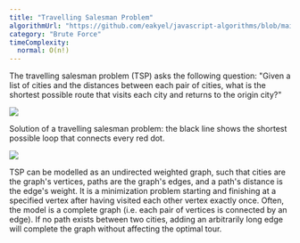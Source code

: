 ```yaml
---
title: "Travelling Salesman Problem"
algorithmUrl: "https://github.com/eakyel/javascript-algorithms/blob/main/bfTravellingSalesman.js"
category: "Brute Force"
timeComplexity:
  normal: O(n!)
---
```


The travelling salesman problem (TSP) asks the following question: "Given a list of cities and the distances between each pair of cities, what is the shortest possible route that visits each city and returns to the origin city?"

![](/images/brute-force/travelling-salesman-problem/1.svg/)

Solution of a travelling salesman problem: the black line shows the shortest possible loop that connects every red dot.

![](/images/brute-force/travelling-salesman-problem/2.svg/)

TSP can be modelled as an undirected weighted graph, such that cities are the graph's vertices, paths are the graph's edges, and a path's distance is the edge's weight. It is a minimization problem starting and finishing at a specified vertex after having visited each other vertex exactly once. Often, the model is a complete graph (i.e. each pair of vertices is connected by an edge). If no path exists between two cities, adding an arbitrarily long edge will complete the graph without affecting the optimal tour.
